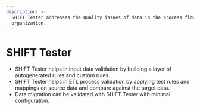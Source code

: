 ```yaml
---
description: >-
  SHIFT Tester addresses the Quality issues of data in the process flow of any
  organization.
---
```


# SHIFT Tester

* SHIFT Tester helps in input data validation by building a layer of autogenerated rules and custom rules.
* SHIFT Tester helps in ETL process validation by applying test rules and mappings on source data and compare against the target data.
* Data migration can be validated with SHIFT Tester with minimal configuration.









